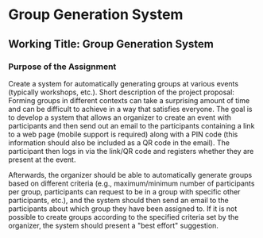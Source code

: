 # Group Generation System
## Working Title: Group Generation System
### Purpose of the Assignment
Create a system for automatically generating groups at various events (typically workshops, etc.).
Short description of the project proposal:
Forming groups in different contexts can take a surprising amount of time and can be difficult to achieve in a way that satisfies everyone. The goal is to develop a system that allows an organizer to create an event with participants and then send out an email to the participants containing a link to a web page (mobile support is required) along with a PIN code (this information should also be included as a QR code in the email). The participant then logs in via the link/QR code and registers whether they are present at the event.

Afterwards, the organizer should be able to automatically generate groups based on different criteria (e.g., maximum/minimum number of participants per group, participants can request to be in a group with specific other participants, etc.), and the system should then send an email to the participants about which group they have been assigned to. If it is not possible to create groups according to the specified criteria set by the organizer, the system should present a "best effort" suggestion.
